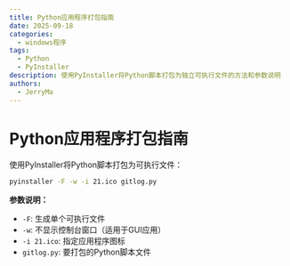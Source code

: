 ```yaml
---
title: Python应用程序打包指南
date: 2025-09-18
categories:
  - windows程序
tags:
  - Python
  - PyInstaller
description: 使用PyInstaller将Python脚本打包为独立可执行文件的方法和参数说明
authors:
  - JerryMa
---
```


# Python应用程序打包指南

使用PyInstaller将Python脚本打包为可执行文件：

```bash
pyinstaller -F -w -i 21.ico gitlog.py
```

**参数说明：**
- `-F`: 生成单个可执行文件
- `-w`: 不显示控制台窗口（适用于GUI应用）
- `-i 21.ico`: 指定应用程序图标
- `gitlog.py`: 要打包的Python脚本文件